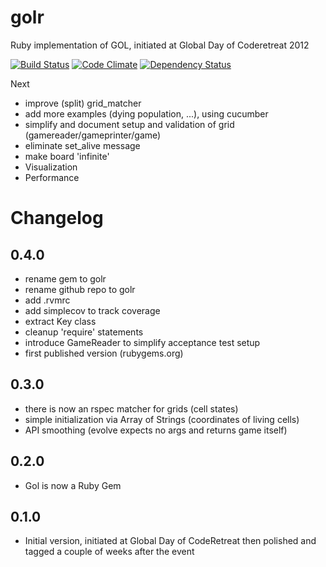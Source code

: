 golr
====

Ruby implementation of GOL, initiated at Global Day of Coderetreat 2012

[![Build Status](https://travis-ci.org/mkrogemann/golr.png)](https://travis-ci.org/mkrogemann/golr)
[![Code Climate](https://codeclimate.com/badge.png)](https://codeclimate.com/github/mkrogemann/golr)
[![Dependency Status](https://gemnasium.com/mkrogemann/golr.png)](https://gemnasium.com/mkrogemann/golr)

Next

- improve (split) grid_matcher
- add more examples (dying population, ...), using cucumber
- simplify and document setup and validation of grid (gamereader/gameprinter/game)
- eliminate set_alive message
- make board 'infinite'
- Visualization
- Performance

# Changelog

## 0.4.0
- rename gem to golr
- rename github repo to golr
- add .rvmrc
- add simplecov to track coverage
- extract Key class
- cleanup 'require' statements
- introduce GameReader to simplify acceptance test setup
- first published version (rubygems.org)

## 0.3.0
- there is now an rspec matcher for grids (cell states)
- simple initialization via Array of Strings (coordinates of living cells)
- API smoothing (evolve expects no args and returns game itself)

## 0.2.0
- Gol is now a Ruby Gem

## 0.1.0
- Initial version, initiated at Global Day of CodeRetreat then polished and tagged a couple of weeks after the event
